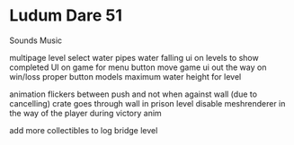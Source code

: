 # Ludum Dare 51

Sounds
Music

multipage level select
water pipes water falling
ui on levels to show completed
UI on game for menu button
move game ui out the way on win/loss
proper button models
maximum water height for level

animation flickers between push and not when against wall (due to cancelling)
crate goes through wall in prison level
disable meshrenderer in the way of the player during victory anim

add more collectibles to log bridge level